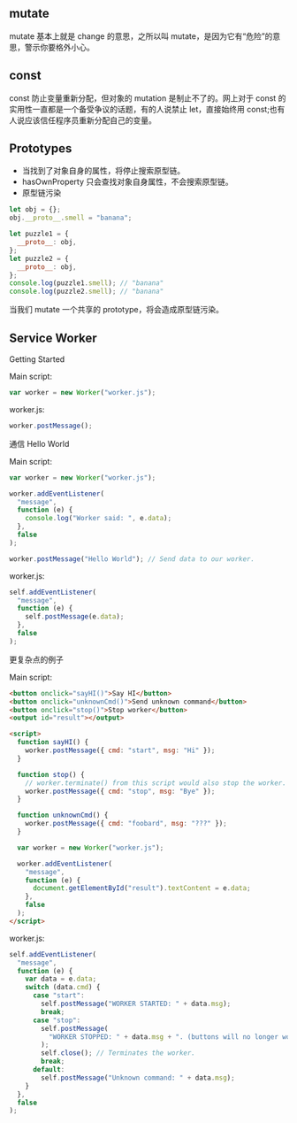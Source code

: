 ## mutate

mutate 基本上就是 change 的意思，之所以叫 mutate，是因为它有“危险”的意思，警示你要格外小心。

## const

const 防止变量重新分配，但对象的 mutation 是制止不了的。网上对于 const 的实用性一直都是一个备受争议的话题，有的人说禁止 let，直接始终用 const;也有人说应该信任程序员重新分配自己的变量。

## Prototypes

- 当找到了对象自身的属性，将停止搜索原型链。
- hasOwnProperty 只会查找对象自身属性，不会搜索原型链。
- 原型链污染

```js
let obj = {};
obj.__proto__.smell = "banana";

let puzzle1 = {
  __proto__: obj,
};
let puzzle2 = {
  __proto__: obj,
};
console.log(puzzle1.smell); // "banana"
console.log(puzzle2.smell); // "banana"
```

当我们 mutate 一个共享的 prototype，将会造成原型链污染。

## Service Worker

Getting Started

Main script:

```js
var worker = new Worker("worker.js");
```

worker.js:

```js
worker.postMessage();
```

通信 Hello World

Main script:

```js
var worker = new Worker("worker.js");

worker.addEventListener(
  "message",
  function (e) {
    console.log("Worker said: ", e.data);
  },
  false
);

worker.postMessage("Hello World"); // Send data to our worker.
```

worker.js:

```js
self.addEventListener(
  "message",
  function (e) {
    self.postMessage(e.data);
  },
  false
);
```

更复杂点的例子

Main script:

```html
<button onclick="sayHI()">Say HI</button>
<button onclick="unknownCmd()">Send unknown command</button>
<button onclick="stop()">Stop worker</button>
<output id="result"></output>

<script>
  function sayHI() {
    worker.postMessage({ cmd: "start", msg: "Hi" });
  }

  function stop() {
    // worker.terminate() from this script would also stop the worker.
    worker.postMessage({ cmd: "stop", msg: "Bye" });
  }

  function unknownCmd() {
    worker.postMessage({ cmd: "foobard", msg: "???" });
  }

  var worker = new Worker("worker.js");

  worker.addEventListener(
    "message",
    function (e) {
      document.getElementById("result").textContent = e.data;
    },
    false
  );
</script>
```

worker.js:

```js
self.addEventListener(
  "message",
  function (e) {
    var data = e.data;
    switch (data.cmd) {
      case "start":
        self.postMessage("WORKER STARTED: " + data.msg);
        break;
      case "stop":
        self.postMessage(
          "WORKER STOPPED: " + data.msg + ". (buttons will no longer work)"
        );
        self.close(); // Terminates the worker.
        break;
      default:
        self.postMessage("Unknown command: " + data.msg);
    }
  },
  false
);
```
